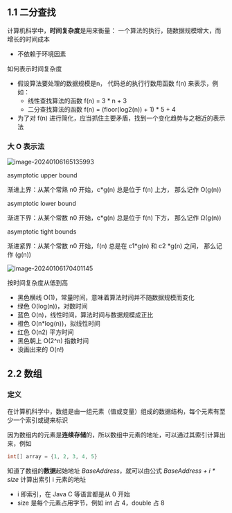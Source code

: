## 1.1 二分查找

计算机科学中，**时间复杂度**是用来衡量： 一个算法的执行，随数据规模增大，而增长的时间成本

+ 不依赖于环境因素

如何表示时间复杂度

+ 假设算法要处理的数据规模是n， 代码总的执行行数用函数 f(n) 来表示，例如：
  * 线性查找算法的函数 f(n) = 3 * n + 3
  * 二分查找算法的函数 f(n) = (floor(log2(n)) + 1) * 5 + 4
+ 为了对 f(n) 进行简化，应当抓住主要矛盾，找到一个变化趋势与之相近的表示法

### 大 O 表示法

![image-20240106165135993](C:\Users\blank\AppData\Roaming\Typora\typora-user-images\image-20240106165135993.png)

asymptotic upper bound

渐进上界：从某个常熟 n0 开始，c*g(n) 总是位于 f(n) 上方， 那么记作 O(g(n))

asymptotic lower bound

渐进下界：从某个常数 n0 开始，c*g(n) 总是位于 f(n) 下方， 那么记作 Ω(g(n))

asymptotic tight bounds

渐进紧界：从某个常数 n0 开始，f(n) 总是在 c1*g(n) 和 c2 *g(n) 之间， 那么记作 (g(n))

![image-20240106170401145](C:\Users\blank\AppData\Roaming\Typora\typora-user-images\image-20240106170401145.png)

按时间复杂度从低到高

+ 黑色横线 O(1)，常量时间，意味着算法时间并不随数据规模而变化
+ 绿色 O(log(n))，对数时间
+ 蓝色 O(n)，线性时间，算法时间与数据规模成正比
+ 橙色 O(n*log(n))，拟线性时间
+ 红色 O(n2) 平方时间
+ 黑色朝上 O(2^n) 指数时间
+ 没画出来的 O(n!)



## 2.2 数组

### 定义

在计算机科学中，数组是由一组元素（值或变量）组成的数据结构，每个元素有至少一个索引或键来标识

因为数组内的元素是**连续存储**的，所以数组中元素的地址，可以通过其索引计算出来，例如

````java
int[] array = {1, 2, 3, 4, 5}
````



知道了数组的**数据**起始地址 *BaseAddress*，就可以由公式 *BaseAddress + i \* size* 计算出索引 i 元素的地址

+ i 即索引，在 Java C 等语言都是从 0 开始
+ size 是每个元素占用字节，例如 int 占 4，double 占 8